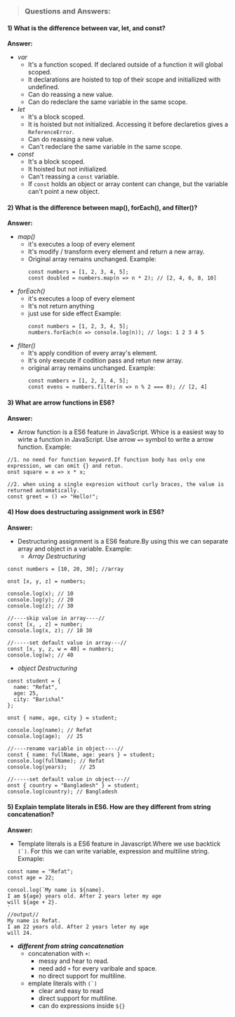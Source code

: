 > ### Questions and Answers:

#### 1) What is the difference between var, let, and const?

**Answer:**

- _var_
  - It's a function scoped. If declared outside of a function it will global scoped.
  - It declarations are hoisted to top of their scope and initiallized with undefined.
  - Can do reassing a new value.
  - Can do redeclare the same variable in the same scope.
- _let_
  - It's a block scoped.
  - It is hoisted but not initialized. Accessing it before declaretios gives a `ReferenceError`.
  - Can do reassing a new value.
  - Can't redeclare the same variable in the same scope.
- _const_
  - It's a block scoped.
  - It hoisted but not initialized.
  - Can't reassing a `const` variable.
  - If `const` holds an object or array content can change, but the variable can't point a new object.

#### 2) What is the difference between map(), forEach(), and filter()?

**Answer:**

- _map()_
  - it's executes a loop of every element
  - It's modify / transform every element and return a new array.
  - Original array remains unchanged.
    Example:
    ```
    const numbers = [1, 2, 3, 4, 5];
    const doubled = numbers.map(n => n * 2); // [2, 4, 6, 8, 10]
    ```
- _forEach()_
  - it's executes a loop of every element
  - It's not return anything
  - just use for side effect
    Example:
    ```
    const numbers = [1, 2, 3, 4, 5];
    numbers.forEach(n => console.log(n)); // logs: 1 2 3 4 5
    ```
- _filter()_
  - It's apply condition of every array's element.
  - It's only execute if codition pass and retun new array.
  - original array remains unchanged.
    Example:
    ```
    const numbers = [1, 2, 3, 4, 5];
    const evens = numbers.filter(n => n % 2 === 0); // [2, 4]
    ```

#### 3) What are arrow functions in ES6?

**Answer:**

- Arrow function is a ES6 feature in JavaScript. Whice is a easiest way to wirte a function in JavaScript. Use arrow `=>` symbol to write a arrow function.
  Example:

```
//1. no need for function keyword.If function body has only one expression, we can omit {} and retun.
onst square = x => x * x;

//2. when using a single expresion without curly braces, the value is returned automatically.
const greet = () => "Hello!";
```

#### 4) How does destructuring assignment work in ES6?

**Answer:**

- Destructuring assignment is a ES6 feature.By using this we can separate array and object in a variable.
  Example:
  - _Array Destructuring_

```
const numbers = [10, 20, 30]; //array

onst [x, y, z] = numbers;

console.log(x); // 10
console.log(y); // 20
console.log(z); // 30

//----skip value in array----//
const [x, , z] = number;
console.log(x, z); // 10 30

//-----set default value in array---//
const [x, y, z, w = 40] = numbers;
console.log(w); // 40
```

- _object Destructuring_

```
const student = {
  name: "Refat",
  age: 25,
  city: "Barishal"
};

onst { name, age, city } = student;

console.log(name); // Refat
console.log(age);  // 25

//----rename variable in object----//
const { name: fullName, age: years } = student;
console.log(fullName); // Refat
console.log(years);    // 25

//-----set default value in object---//
onst { country = "Bangladesh" } = student;
console.log(country); // Bangladesh
```

#### 5) Explain template literals in ES6. How are they different from string concatenation?

**Answer:**

- Template literals is a ES6 feature in Javascript.Where we use backtick `` (`) ``.
  For this we can write variable, expression and multiline string.
  Exmaple:

```
const name = "Refat";
const age = 22;

consol.log(`My name is ${name}.
I am ${age} years old. After 2 years leter my age
will ${age + 2}.
`
//output//
My name is Refat.
I am 22 years old. After 2 years leter my age
will 24.
```

- _**different from string concatenation**_
  - concatenation with `+`:
    - messy and hear to read.
    - need add `+` for every varibale and space.
    - no direct support for multiline.
  - emplate literals with `` (`) ``
    - clear and easy to read
    - direct support for multiline.
    - can do expressions inside `${}`
